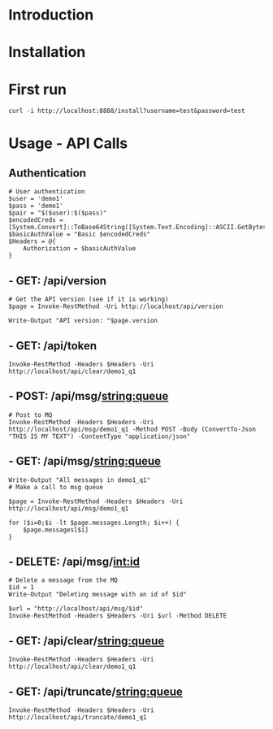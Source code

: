 
# Introduction


# Installation


# First run

```
curl -i http://localhost:8888/install?username=test&password=test
```

# Usage - API Calls

## Authentication
```
# User authentication
$user = 'demo1'
$pass = 'demo1'
$pair = "$($user):$($pass)"
$encodedCreds = [System.Convert]::ToBase64String([System.Text.Encoding]::ASCII.GetBytes($pair))
$basicAuthValue = "Basic $encodedCreds"
$Headers = @{
    Authorization = $basicAuthValue
} 
```
## - GET: /api/version
```
# Get the API version (see if it is working)
$page = Invoke-RestMethod -Uri http://localhost/api/version

Write-Output "API version: "$page.version 

```


## - GET: /api/token
```
Invoke-RestMethod -Headers $Headers -Uri http://localhost/api/clear/demo1_q1
```


## - POST: /api/msg/<string:queue>
```
# Post to MQ
Invoke-RestMethod -Headers $Headers -Uri http://localhost/api/msg/demo1_q1 -Method POST -Body (ConvertTo-Json "THIS IS MY TEXT") -ContentType "application/json"
```
## - GET: /api/msg/<string:queue>
```
Write-Output "All messages in demo1_q1"
# Make a call to msg queue

$page = Invoke-RestMethod -Headers $Headers -Uri http://localhost/api/msg/demo1_q1

for ($i=0;$i -lt $page.messages.Length; $i++) {
    $page.messages[$i]
} 
```

## - DELETE: /api/msg/<int:id>
```
# Delete a message from the MQ
$id = 1
Write-Output "Deleting message with an id of $id" 

$url = "http://localhost/api/msg/$id"
Invoke-RestMethod -Headers $Headers -Uri $url -Method DELETE

```

## - GET: /api/clear/<string:queue>

```
Invoke-RestMethod -Headers $Headers -Uri http://localhost/api/clear/demo1_q1
```


## - GET: /api/truncate/<string:queue>

```
Invoke-RestMethod -Headers $Headers -Uri http://localhost/api/truncate/demo1_q1
```
